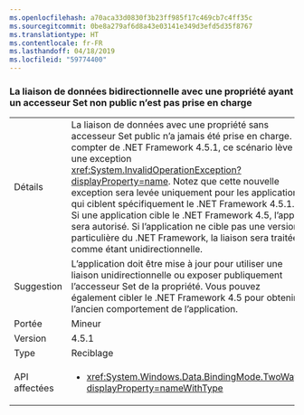 ```yaml
---
ms.openlocfilehash: a70aca33d0830f3b23ff985f17c469cb7c4ff35c
ms.sourcegitcommit: 0be8a279af6d8a43e03141e349d3efd5d35f8767
ms.translationtype: HT
ms.contentlocale: fr-FR
ms.lasthandoff: 04/18/2019
ms.locfileid: "59774400"
---
```

### <a name="two-way-data-binding-to-a-property-with-a-non-public-setter-is-not-supported"></a>La liaison de données bidirectionnelle avec une propriété ayant un accesseur Set non public n’est pas prise en charge

|   |   |
|---|---|
|Détails|La liaison de données avec une propriété sans accesseur Set public n’a jamais été prise en charge. À compter de .NET Framework 4.5.1, ce scénario lève une exception <xref:System.InvalidOperationException?displayProperty=name>. Notez que cette nouvelle exception sera levée uniquement pour les applications qui ciblent spécifiquement le .NET Framework 4.5.1. Si une application cible le .NET Framework 4.5, l’appel sera autorisé. Si l’application ne cible pas une version particulière du .NET Framework, la liaison sera traitée comme étant unidirectionnelle.|
|Suggestion|L’application doit être mise à jour pour utiliser une liaison unidirectionnelle ou exposer publiquement l’accesseur Set de la propriété. Vous pouvez également cibler le .NET Framework 4.5 pour obtenir l’ancien comportement de l’application.|
|Portée|Mineur|
|Version|4.5.1|
|Type|Reciblage|
|API affectées|<ul><li><xref:System.Windows.Data.BindingMode.TwoWay?displayProperty=nameWithType></li></ul>|
